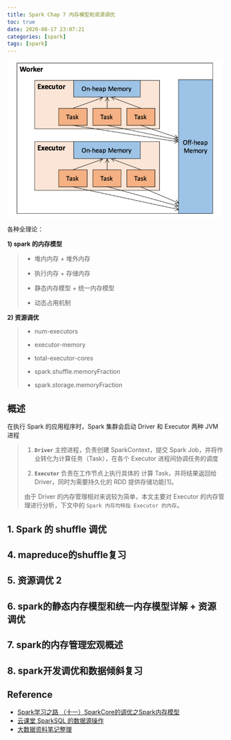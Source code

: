 ```yaml
---
title: Spark Chap 7 内存模型和资源调优
toc: true
date: 2020-08-17 23:07:21
categories: [spark]
tags: [spark]
---
```


<img src="/images/spark/spark-aura-7.1-memory.png" width="500" alt="" />

<!-- more -->

各种全理论：

**1) spark 的内存模型**

> - 堆内内存 + 堆外内存
> - 执行内存 + 存储内存
> - 静态内存模型 + 统一内存模型
>
> - 动态占用机制

**2) 资源调优**
 
> - num-executors
> - executor-memory
> - total-executor-cores   
> 
>  
> - spark.shuffle.memoryFraction
> - spark.storage.memoryFraction
 
## 概述

在执行 Spark 的应用程序时，Spark 集群会启动 Driver 和 Executor 两种 JVM 进程

> 1. **`Driver`** 主控进程，负责创建 SparkContext，提交 Spark Job，并将作业转化为计算任务（Task），在各个 Executor 进程间协调任务的调度
> 
> 2. **`Executor`** 负责在工作节点上执行具体的 计算 Task，并将结果返回给 Driver，同时为需要持久化的 RDD 提供存储功能[1]。
> 
> 由于 Driver 的内存管理相对来说较为简单，本文主要对 Executor 的内存管理进行分析，下文中的 `Spark 内存均特指 Executor 的内存`。

## 1. Spark 的 shuffle 调优

## 4. mapreduce的shuffle复习

## 5. 资源调优 2

## 6. spark的静态内存模型和统一内存模型详解 + 资源调优

## 7. spark的内存管理宏观概述

## 8. spark开发调优和数据倾斜复习

## Reference

- [Spark学习之路 （十一）SparkCore的调优之Spark内存模型](https://blog.csdn.net/zhanaolu4821/article/details/102932209)
- [云课堂 SparkSQL 的数据源操作](https://study.163.com/course/courseLearn.htm?courseId=1208880821#/learn/video?lessonId=1278316678&courseId=1208880821)
- [大数据资料笔记整理](https://blog.csdn.net/huang66666666/category_9399107.html)